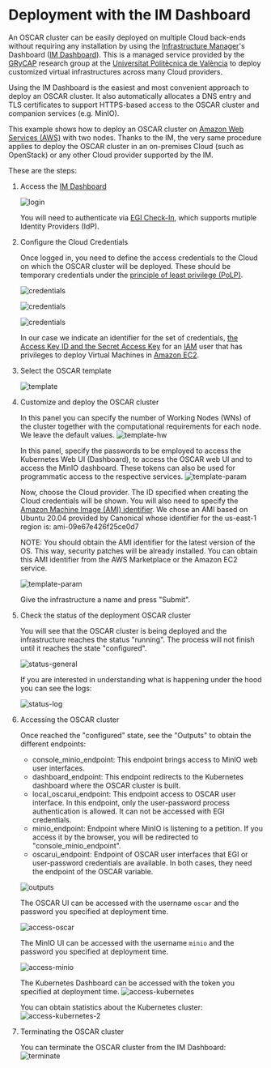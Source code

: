 # Deployment with the IM Dashboard

An OSCAR cluster can be easily deployed on multiple Cloud back-ends without
requiring any installation by using the
[Infrastructure Manager](https://www.grycap.upv.es/im)'s
Dashboard
([IM Dashboard](https://appsgrycap.i3m.upv.es:31443/im-dashboard/login)). This
is a managed service provided by the [GRyCAP](https://www.grycap.upv.es)
research group at the [Universitat Politècnica de València](https://www.upv.es)
to deploy customized virtual infrastructures across many Cloud providers.

Using the IM Dashboard is the easiest and most convenient approach to deploy
an OSCAR cluster. It also automatically allocates a DNS entry and TLS
certificates to support HTTPS-based access to the OSCAR cluster and companion
services (e.g. MinIO).

This example shows how to deploy an OSCAR cluster on
[Amazon Web Services (AWS)](https://aws.amazon.com) with two nodes. Thanks to
the IM, the very same procedure applies to deploy the OSCAR cluster in an
on-premises Cloud (such as OpenStack) or any other Cloud provider supported
by the IM.

These are the steps:

1. Access the [IM Dashboard](https://appsgrycap.i3m.upv.es:31443/im-dashboard/login)

    ![login](images/im-dashboard/im-dashboard-00.png)

    You will need to authenticate via
    [EGI Check-In](https://www.egi.eu/services/check-in/), which supports
    mutiple Identity Providers (IdP).

1. Configure the Cloud Credentials

    Once logged in, you need to define the access credentials to the Cloud on
    which the OSCAR cluster will be deployed. These should be temporary
    credentials under the
    [principle of least privilege (PoLP)](https://searchsecurity.techtarget.com/definition/principle-of-least-privilege-POLP).

    ![credentials](images/im-dashboard/im-dashboard-00-2.png)

    ![credentials](images/im-dashboard/im-dashboard-00-3.png)

    ![credentials](images/im-dashboard/im-dashboard-00-4.png)

    In our case we indicate an identifier for the set of credentials,
    [the Access Key ID and the Secret Access Key](https://docs.aws.amazon.com/general/latest/gr/aws-sec-cred-types.html)
    for an [IAM](https://aws.amazon.com/iam/) user that has privileges to
    deploy Virtual Machines in [Amazon EC2](https://aws.amazon.com/ec2).

1. Select the OSCAR template

    ![template](images/im-dashboard/im-dashboard-01.png)

1. Customize and deploy the OSCAR cluster

    In this panel you can specify the number of Working Nodes (WNs) of the
    cluster together with the computational requirements for each node. We
    leave the default values.
    ![template-hw](images/im-dashboard/im-dashboard-02.png)

    In this panel, specify the passwords to be employed to access the
    Kubernetes Web UI (Dashboard), to access the OSCAR web UI and to access
    the MinIO dashboard. These tokens can also be used for programmatic access
    to the respective services.
    ![template-param](images/im-dashboard/im-dashboard-03.png)

    Now, choose the Cloud provider. The ID specified when creating the Cloud
    credentials will be shown.
    You will also need to specify the
    [Amazon Machine Image (AMI) identifier](https://docs.aws.amazon.com/AWSEC2/latest/UserGuide/AMIs.html).
    We chose an AMI based on Ubuntu 20.04 provided by Canonical whose
    identifier for the us-east-1 region is: ami-09e67e426f25ce0d7

    NOTE: You should obtain the AMI identifier for the latest version of the
    OS. This way, security patches will be already installed. You can obtain
    this AMI identifier from the AWS Marketplace or the Amazon EC2 service.

    ![template-param](images/im-dashboard/im-dashboard-04.png)

    Give the infrastructure a name and press "Submit".

1. Check the status of the deployment OSCAR cluster

    You will see that the OSCAR cluster is being deployed and the
    infrastructure reaches the status "running". The process will not finish
    until it reaches the state "configured".

    ![status-general](images/im-dashboard/im-dashboard-05.png)

    If you are interested in understanding what is happening under the hood
    you can see the logs:

    ![status-log](images/im-dashboard/im-dashboard-06.png)

1. Accessing the OSCAR cluster

    Once reached the "configured" state, see the "Outputs" to obtain the
    different endpoints:

    * console_minio_endpoint: This endpoint brings access to MinIO web user
        interfaces.
    * dashboard_endpoint: This endpoint redirects to the Kubernetes dashboard
        where the OSCAR cluster is built.
    * local_oscarui_endpoint: This endpoint access to OSCAR user interface. In
        this endpoint, only the user-password process authentication is
        allowed. It can not be accessed with EGI credentials.
    * minio_endpoint: Endpoint where MinIO is listening to a petition. If you
        access it by the browser, you will be redirected to
        "console_minio_endpoint".
    * oscarui_endpoint: Endpoint of OSCAR user interfaces that EGI or
        user-password credentials are available. In both cases, they need the
        endpoint of the OSCAR variable.

    ![outputs](images/im-dashboard/im-dashboard-07.png)

    The OSCAR UI can be accessed with the username ``oscar`` and the password
    you specified at deployment time.

    ![access-oscar](images/im-dashboard/im-dashboard-08.png)

    The MinIO UI can be accessed with the username ``minio`` and the password
    you specified at deployment time.

    ![access-minio](images/im-dashboard/im-dashboard-09.png)

    The Kubernetes Dashboard can be accessed with the token you specified at
    deployment time.
    ![access-kubernetes](images/im-dashboard/im-dashboard-10.png)

    You can obtain statistics about the Kubernetes cluster:
    ![access-kubernetes-2](images/im-dashboard/im-dashboard-11.png)

1. Terminating the OSCAR cluster

    You can terminate the OSCAR cluster from the IM Dashboard:
    ![terminate](images/im-dashboard/im-dashboard-12.png)
